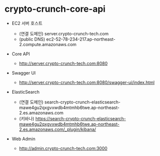 # crypto-crunch-core-api

- EC2 서버 호스트
  - (연결 도메인) server.crypto-crunch-tech.com
  - (public DNS) ec2-52-78-234-217.ap-northeast-2.compute.amazonaws.com

- Core API
  - http://server.crypto-crunch-tech.com:8080

- Swagger UI
  - http://server.crypto-crunch-tech.com:8080/swagger-ui/index.html

- ElasticSearch
  - (연결 도메인) search-crypto-crunch-elasticsearch-mawe4gu2qxgvxwdb4mtmhb6twe.ap-northeast-2.es.amazonaws.com
  - (키바나) https://search-crypto-crunch-elasticsearch-mawe4gu2qxgvxwdb4mtmhb6twe.ap-northeast-2.es.amazonaws.com/_plugin/kibana/
  
- Web Admin
  - http://admin.crypto-crunch-tech.com:3000
